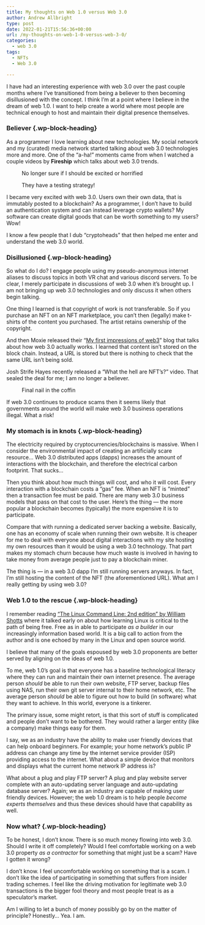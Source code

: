 ```yaml
---
title: My thoughts on Web 1.0 versus Web 3.0
author: Andrew Allbright
type: post
date: 2022-01-21T15:56:36+00:00
url: /my-thoughts-on-web-1-0-versus-web-3-0/
categories:
  - web 3.0
tags:
  - NFTs
  - Web 3.0

---
```

I have had an interesting experience with web 3.0 over the past couple months where I&#8217;ve transitioned from being a believer to then becoming disillusioned with the concept. I think I&#8217;m at a point where I believe in the dream of web 1.0. I want to help create a world where most people are technical enough to host and maintain their digital presence themselves.

### Believer {.wp-block-heading}

As a programmer I love learning about new technologies. My social network and my (curated) media network started talking about web 3.0 technologies more and more. One of the &#8220;a-ha!&#8221; moments came from when I watched a couple videos by **Fireship** which talks about web 3.0 trends.<figure class="wp-block-embed is-type-video is-provider-youtube wp-block-embed-youtube wp-embed-aspect-16-9 wp-has-aspect-ratio">

<div class="wp-block-embed__wrapper">
</div><figcaption>No longer sure if I should be excited or horrified</figcaption></figure> <figure class="wp-block-embed is-type-video is-provider-youtube wp-block-embed-youtube wp-embed-aspect-16-9 wp-has-aspect-ratio">

<div class="wp-block-embed__wrapper">
</div><figcaption>They have a testing strategy!</figcaption></figure> 

I became very excited with web 3.0. Users own their own data, that is immutably posted to a blockchain? As a programmer, I don&#8217;t have to build an authentication system and can instead leverage crypto wallets? My software can create digital goods that can be worth something to my users? Wow!

I know a few people that I dub &#8220;cryptoheads&#8221; that then helped me enter and understand the web 3.0 world.

### Disillusioned {.wp-block-heading}

So what do I do? I engage people using my pseudo-anonymous internet aliases to discuss topics in both VR chat and various discord servers. To be clear, I merely participate in discussions of web 3.0 when it&#8217;s brought up. I am not bringing up web 3.0 technologies and only discuss it when others begin talking.

One thing I learned is that copyright of work is not transferable. So if you purchase an NFT on an NFT marketplace, you can&#8217;t then (legally) make t-shirts of the content you purchased. The artist retains ownership of the copyright.

And then Moxie released their &#8220;<a rel="noreferrer noopener" href="https://moxie.org/2022/01/07/web3-first-impressions.html" target="_blank">My first impressions of web3</a>&#8221; blog that talks about how web 3.0 actually works. I learned that content isn&#8217;t stored on the block chain. Instead, a URL is stored but there is nothing to check that the same URL isn&#8217;t being sold.

Josh Strife Hayes recently released a &#8220;What the hell are NFT&#8217;s?&#8221; video. That sealed the deal for me; I am no longer a believer.<figure class="wp-block-embed is-type-video is-provider-youtube wp-block-embed-youtube wp-embed-aspect-16-9 wp-has-aspect-ratio">

<div class="wp-block-embed__wrapper">
</div><figcaption>Final nail in the coffin</figcaption></figure> 

If web 3.0 continues to produce scams then it seems likely that governments around the world will make web 3.0 business operations illegal. What a risk!

### My stomach is in knots {.wp-block-heading}

The electricity required by cryptocurrencies/blockchains is massive. When I consider the environmental impact of creating an artificially scare resource&#8230; Web 3.0 distributed apps (dapps) increases the amount of interactions with the blockchain, and therefore the electrical carbon footprint. That sucks&#8230;

Then you think about how much things will cost, and who it will cost. Every interaction with a blockchain costs a &#8220;gas&#8221; fee. When an NFT is &#8220;minted&#8221; then a transaction fee must be paid. There are many web 3.0 business models that pass on that cost to the user. Here&#8217;s the thing &#8212; the more popular a blockchain becomes (typically) the more expensive it is to participate.

Compare that with running a dedicated server backing a website. Basically, one has an economy of scale when running their own website. It is cheaper for me to deal with everyone about digital interactions with my site hosting my own resources than it would be using a web 3.0 technology. That part makes my stomach churn because how much waste is involved in having to take money from average people just to pay a blockchain miner.

The thing is &#8212; in a web 3.0 dapp I&#8217;m still running servers anyways. In fact, I&#8217;m still hosting the content of the NFT (the aforementioned URL). What am I really getting by using web 3.0?

### Web 1.0 to the rescue {.wp-block-heading}

I remember reading <a rel="noreferrer noopener" href="https://amzn.to/3rBM564" target="_blank">&#8220;The Linux Command Line: 2nd edition&#8221; by William Shotts</a> where it talked early on about how learning Linux is critical to the path of being free. Free as in able to participate _as a builder_ in our increasingly information based world. It is a big call to action from the author and is one echoed by many in the Linux and open source world.

I believe that many of the goals espoused by web 3.0 proponents are better served by aligning on the ideas of web 1.0.

To me, web 1.0&#8217;s goal is that everyone has a baseline technological literacy where they can run and maintain their own internet presence. The average person _should_ be able to run their own website, FTP server, backup files using NAS, run their own git server internal to their home network, etc. The average person _should_ be able to figure out how to build (in software) what they want to achieve. In this world, everyone is a tinkerer.

The primary issue, some might retort, is that this sort of stuff is complicated and people don&#8217;t want to be bothered. They would rather a larger entity (like a company) make things easy for them.

I say, we as an industry have the ability to make user friendly devices that can help onboard beginners. For example; your home network&#8217;s public IP address can change any time by the internet service provider (ISP) providing access to the internet. What about a simple device that monitors and displays what the current home network IP address is?

What about a plug and play FTP server? A plug and play website server complete with an auto-updating server language and auto-updating database server? Again; we as an industry are capable of making user friendly devices. However; the web 1.0 dream is to help people _become experts themselves_ and thus these devices should have that capability as well.

### Now what? {.wp-block-heading}

To be honest, I don&#8217;t know. There is so much money flowing into web 3.0. Should I write it off completely? Would I feel comfortable working on a web 3.0 property _as a contractor_ for something that might just be a scam? Have I gotten it wrong?

I don&#8217;t know. I feel uncomfortable working on something that is a scam. I don&#8217;t like the idea of participating in something that suffers from insider trading schemes. I feel like the driving motivation for legitimate web 3.0 transactions is the bigger fool theory and most people treat is as a speculator&#8217;s market.

Am I willing to let a bunch of money possibly go by on the matter of principle? Honestly&#8230; Yea. I am.